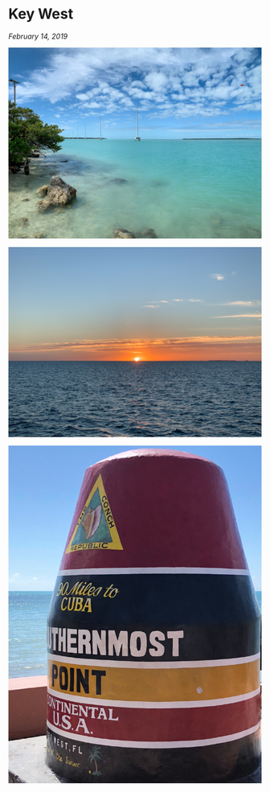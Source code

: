 # Key West

_February 14, 2019_

![](../../../static/images/swan/1902KeyWest/20190214_IMG_2608.jpg)

![](../../../static/images/swan/1902KeyWest/20190214_IMG_2722.jpg)

![](../../../static/images/swan/1902KeyWest/20190215_IMG_8025.jpg)


